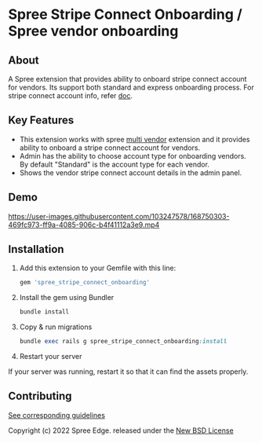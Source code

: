 # **Spree Stripe Connect Onboarding / Spree vendor onboarding**

## **About**

A Spree extension that provides ability to onboard stripe connect account for vendors. Its support both standard and express onboarding process. 
For stripe connect account info, refer [doc](https://stripe.com/docs/connect/accounts).

## **Key Features**

* This extension works with spree [multi vendor](https://github.com/spree-contrib/spree_multi_vendor) extension and it provides ability to onboard a stripe connect account for vendors.
* Admin has the ability to choose account type for onboarding vendors. By default "Standard" is the account type for each vendor.
* Shows the vendor stripe connect account details in the admin panel.

## **Demo**

https://user-images.githubusercontent.com/103247578/168750303-469fc973-ff9a-4085-906c-b4f41112a3e9.mp4


## **Installation**
1. Add this extension to your Gemfile with this line:

    ```ruby
    gem 'spree_stripe_connect_onboarding'
    ```

2. Install the gem using Bundler

    ```ruby
    bundle install
    ```

3. Copy & run migrations

    ```ruby
    bundle exec rails g spree_stripe_connect_onboarding:install
    ```

4. Restart your server

  If your server was running, restart it so that it can find the assets properly.

## Contributing

[See corresponding guidelines](https://github.com/bluebash-spree-contrib/spree_stripe_connect_onboarding/blob/master/CONTRIBUTING.md)

Copyright (c) 2022 Spree Edge. released under the [New BSD License](https://github.com/spree-edge/spree_stripe_connect_onboarding/blob/master/LICENSE)

